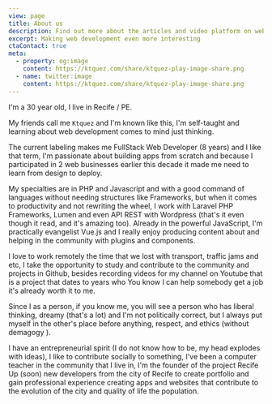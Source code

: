 ```yaml
---
view: page
title: About us
description: Find out more about the articles and video platform on web development and lifestyle, ktquez Play by Alan Ktquez.
excerpt: Making web development even more interesting
ctaContact: true
meta:
  - property: og:image
    content: https://ktquez.com/share/ktquez-play-image-share.png
  - name: twitter:image
    content: https://ktquez.com/share/ktquez-play-image-share.png
---
```


I'm a 30 year old, I live in Recife / PE.

My friends call me `Ktquez` and I'm known like this, I'm self-taught and learning about web development comes to mind just thinking.

The current labeling makes me FullStack Web Developer (8 years) and I like that term, I'm passionate about building apps from scratch and because I participated in 2 web businesses earlier this decade it made me need to learn from design to deploy.

My specialties are in PHP and Javascript and with a good command of languages ​​without needing structures like Frameworks, but when it comes to productivity and not rewriting the wheel, I work with Laravel PHP Frameworks, Lumen and even API REST with Wordpress (that's it even though it read, and it's amazing too). Already in the powerful JavaScript, I'm practically evangelist Vue.js and I really enjoy producing content about and helping in the community with plugins and components.

I love to work remotely the time that we lost with transport, traffic jams and etc, I take the opportunity to study and contribute to the community and projects in Github, besides recording videos for my channel on Youtube that is a project that dates to years who You know I can help somebody get a job it's already worth it to me.

Since I as a person, if you know me, you will see a person who has liberal thinking, dreamy (that's a lot) and I'm not politically correct, but I always put myself in the other's place before anything, respect, and ethics (without demagogy ).

I have an entrepreneurial spirit (I do not know how to be, my head explodes with ideas), I like to contribute socially to something, I've been a computer teacher in the community that I live in, I'm the founder of the project Recife Up (soon) new developers from the city of Recife to create portfolio and gain professional experience creating apps and websites that contribute to the evolution of the city and quality of life the population.
